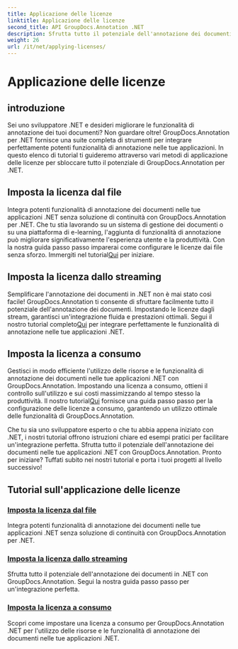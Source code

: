 ```yaml
---
title: Applicazione delle licenze
linktitle: Applicazione delle licenze
second_title: API GroupDocs.Annotation .NET
description: Sfrutta tutto il potenziale dell'annotazione dei documenti in .NET con GroupDocs.Annotation. Segui i nostri tutorial passo passo per un'integrazione perfetta.
weight: 26
url: /it/net/applying-licenses/
---
```


# Applicazione delle licenze

## introduzione

Sei uno sviluppatore .NET e desideri migliorare le funzionalità di annotazione dei tuoi documenti? Non guardare oltre! GroupDocs.Annotation per .NET fornisce una suite completa di strumenti per integrare perfettamente potenti funzionalità di annotazione nelle tue applicazioni. In questo elenco di tutorial ti guideremo attraverso vari metodi di applicazione delle licenze per sbloccare tutto il potenziale di GroupDocs.Annotation per .NET.

## Imposta la licenza dal file
Integra potenti funzionalità di annotazione dei documenti nelle tue applicazioni .NET senza soluzione di continuità con GroupDocs.Annotation per .NET. Che tu stia lavorando su un sistema di gestione dei documenti o su una piattaforma di e-learning, l'aggiunta di funzionalità di annotazione può migliorare significativamente l'esperienza utente e la produttività. Con la nostra guida passo passo imparerai come configurare le licenze dai file senza sforzo. Immergiti nel tutorial[Qui](./set-license-from-file/) per iniziare.

## Imposta la licenza dallo streaming
 Semplificare l'annotazione dei documenti in .NET non è mai stato così facile! GroupDocs.Annotation ti consente di sfruttare facilmente tutto il potenziale dell'annotazione dei documenti. Impostando le licenze dagli stream, garantisci un'integrazione fluida e prestazioni ottimali. Segui il nostro tutorial completo[Qui](./set-license-from-stream/) per integrare perfettamente le funzionalità di annotazione nelle tue applicazioni .NET.

## Imposta la licenza a consumo
Gestisci in modo efficiente l'utilizzo delle risorse e le funzionalità di annotazione dei documenti nelle tue applicazioni .NET con GroupDocs.Annotation. Impostando una licenza a consumo, ottieni il controllo sull'utilizzo e sui costi massimizzando al tempo stesso la produttività. Il nostro tutorial[Qui](./set-metered-license/) fornisce una guida passo passo per la configurazione delle licenze a consumo, garantendo un utilizzo ottimale delle funzionalità di GroupDocs.Annotation.

Che tu sia uno sviluppatore esperto o che tu abbia appena iniziato con .NET, i nostri tutorial offrono istruzioni chiare ed esempi pratici per facilitare un'integrazione perfetta. Sfrutta tutto il potenziale dell'annotazione dei documenti nelle tue applicazioni .NET con GroupDocs.Annotation. Pronto per iniziare? Tuffati subito nei nostri tutorial e porta i tuoi progetti al livello successivo!

## Tutorial sull'applicazione delle licenze
### [Imposta la licenza dal file](./set-license-from-file/)
Integra potenti funzionalità di annotazione dei documenti nelle tue applicazioni .NET senza soluzione di continuità con GroupDocs.Annotation per .NET.
### [Imposta la licenza dallo streaming](./set-license-from-stream/)
Sfrutta tutto il potenziale dell'annotazione dei documenti in .NET con GroupDocs.Annotation. Segui la nostra guida passo passo per un'integrazione perfetta.
### [Imposta la licenza a consumo](./set-metered-license/)
Scopri come impostare una licenza a consumo per GroupDocs.Annotation .NET per l'utilizzo delle risorse e le funzionalità di annotazione dei documenti nelle tue applicazioni .NET.